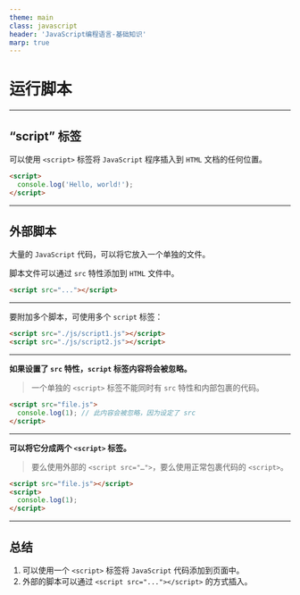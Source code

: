 ```yaml
---
theme: main
class: javascript
header: 'JavaScript编程语言-基础知识'
marp: true
---
```


# 运行脚本

---

## “script” 标签

可以使用 `<script>` 标签将 `JavaScript` 程序插入到 `HTML` 文档的任何位置。

```html
<script>
  console.log('Hello, world!');
</script>
```

---

## 外部脚本

大量的 `JavaScript` 代码，可以将它放入一个单独的文件。

脚本文件可以通过 `src` 特性添加到 `HTML` 文件中。

```html
<script src="..."></script>
```

---

要附加多个脚本，可使用多个 `script` 标签：

```html
<script src="./js/script1.js"></script>
<script src="./js/script2.js"></script>
```

---

**如果设置了 `src` 特性，`script` 标签内容将会被忽略。**

> 一个单独的 `<script>` 标签不能同时有 `src` 特性和内部包裹的代码。

```html
<script src="file.js">
  console.log(1); // 此内容会被忽略，因为设定了 src
</script>
```

---

**可以将它分成两个 `<script>` 标签。**

> 要么使用外部的 `<script src="…">`，要么使用正常包裹代码的 `<script>`。

```html
<script src="file.js"></script>
<script>
  console.log(1);
</script>
```

---

## 总结

1. 可以使用一个 `<script>` 标签将 `JavaScript` 代码添加到页面中。
2. 外部的脚本可以通过 `<script src="..."></script>` 的方式插入。
